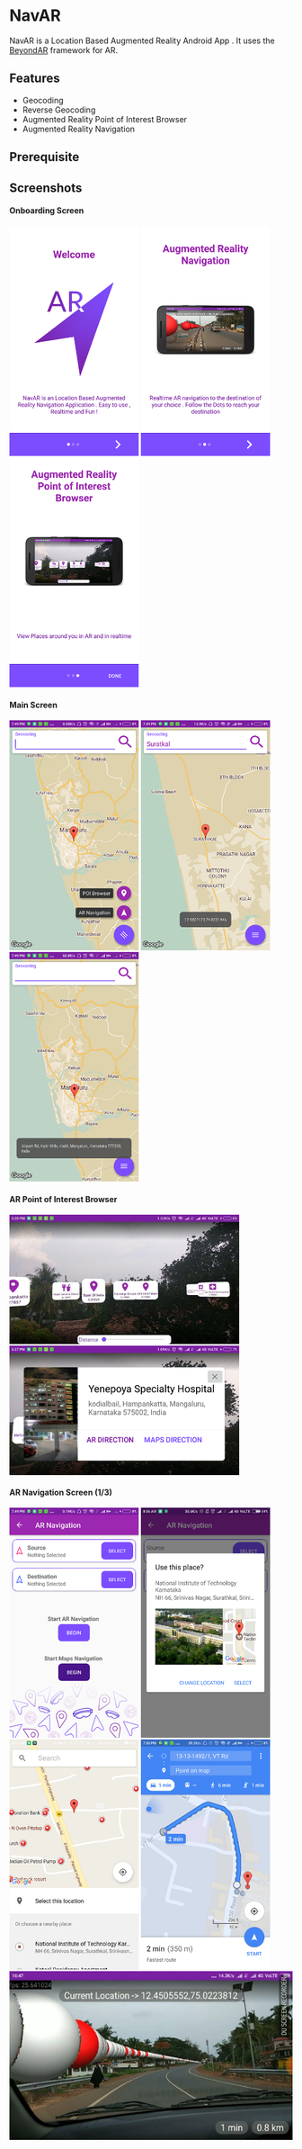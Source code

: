 # NavAR
NavAR is a Location Based Augmented Reality Android App . It uses the [BeyondAR](https://github.com/BeyondAR/beyondar) framework for AR.

## Features
* Geocoding
* Reverse Geocoding
* Augmented Reality Point of Interest Browser
* Augmented Reality Navigation



## Prerequisite

## Screenshots

#### Onboarding Screen
<img src="screenshots/1.png" width="230"/> <img src="screenshots/7.png" width="230"/> <img src="screenshots/8.png" width="230"/>

#### Main Screen
<img src="screenshots/2.png" width="230"/> <img src="screenshots/9.png" width="230"/> <img src="screenshots/10.png" width="230"/> 

#### AR Point of Interest Browser
<img src="screenshots/5.jpg" height="230"/> <img src="screenshots/11.png" height="230"/> 

#### AR Navigation Screen (1/3)
<img src="screenshots/3.png" width="230"/> <img src="screenshots/4.png" width="230"/> <img src="screenshots/12.png" width="230"/> <img src="screenshots/13.png" width="230"/> <img src="screenshots/6.jpg" height="300"/>

